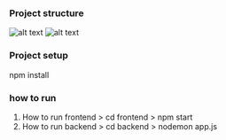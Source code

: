 
### Project structure ###

![alt text](https://bezkoder.com/wp-content/uploads/2020/02/node-js-mongodb-jwt-authentication-architecture.png)
![alt text](https://bezkoder.com/wp-content/uploads/2020/02/node-js-mongodb-jwt-authentication-flow.png)

### Project setup ###

npm install

### how to run ###

1. How to run frontend > cd frontend > npm start
2. How to run backend > cd backend > nodemon app.js
